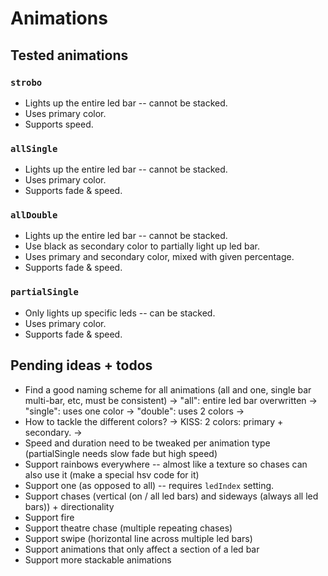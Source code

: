 # Animations

## Tested animations

### `strobo`

- Lights up the entire led bar -- cannot be stacked.
- Uses primary color.
- Supports speed.

### `allSingle`

- Lights up the entire led bar -- cannot be stacked.
- Uses primary color.
- Supports fade & speed.

### `allDouble`

- Lights up the entire led bar -- cannot be stacked.
- Use black as secondary color to partially light up led bar.
- Uses primary and secondary color, mixed with given percentage.
- Supports fade & speed.

### `partialSingle`

- Only lights up specific leds -- can be stacked.
- Uses primary color.
- Supports fade & speed.

## Pending ideas + todos

- Find a good naming scheme for all animations (all and one, single bar multi-bar, etc, must be consistent)
    -> "all": entire led bar overwritten
    -> "single": uses one color
    -> "double": uses 2 colors
    -> 
- How to tackle the different colors?
    -> KISS: 2 colors: primary + secondary.
    -> 
- Speed and duration need to be tweaked per animation type (partialSingle needs slow fade but high speed)
- Support rainbows everywhere -- almost like a texture so chases can also use it (make a special hsv code for it)
- Support one (as opposed to all) -- requires `ledIndex` setting.
- Support chases (vertical (on / all led bars) and sideways (always all led bars)) + directionality
- Support fire
- Support theatre chase (multiple repeating chases)
- Support swipe (horizontal line across multiple led bars)
- Support animations that only affect a section of a led bar
- Support more stackable animations
